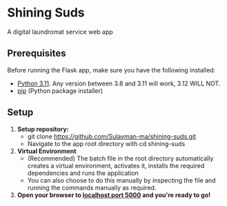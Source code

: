 # Shining Suds
A digital laundromat service web app
## Prerequisites

Before running the Flask app, make sure you have the following installed:

- [Python 3.11](https://www.python.org/downloads/). Any version between 3.8 and 3.11 will work, 3.12 WILL NOT.
- [pip](https://pip.pypa.io/en/stable/installation/) (Python package installer)

## Setup

1. **Setup repository:**
   - git clone https://github.com/Sulayman-ma/shining-suds.git
   - Navigate to the app root directory with cd shining-suds
2. **Virtual Environment**
   - (Recommended) The batch file in the root directory automatically creates a virtual environment, activates it, installs the required dependencies and runs the application
   - You can also choose to do this manually by inspecting the file and running the commands manually as required.
3. **Open your browser to [localhost port 5000](http://localhost:5000) and you're ready to go!**
